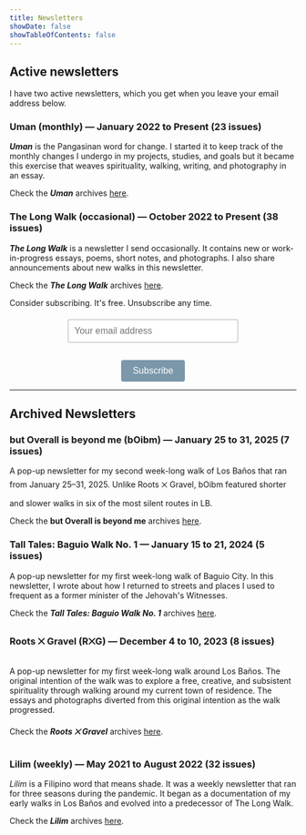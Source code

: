 ```yaml
---
title: Newsletters
showDate: false
showTableOfContents: false
---
```

## Active newsletters

I have two active newsletters, which you get when you leave your email address below.

### Uman (monthly) — January 2022 to Present (23 issues)

_**Uman**_ is the Pangasinan word for change. I started it to keep track of the monthly changes I undergo in my projects, studies, and goals but it became this exercise that weaves spirituality, walking, writing, and photography in an essay.

Check the _**Uman**_ archives [here](uman).

### The Long Walk (occasional) — October 2022 to Present (38 issues)

_**The Long Walk**_ is a newsletter I send occasionally. It contains new or work-in-progress essays, poems, short notes, and photographs. I also share announcements about new walks in this newsletter.

Check the _**The Long Walk**_ archives [here](tlw).

Consider subscribing. It's free. Unsubscribe any time.

<script src='https://www.google.com/recaptcha/api.js'></script>

<form action="https://sendy.lawak.ph/subscribe" method="POST" accept-charset="utf-8" style="text-align: center; margin-top: 20px;">
  <div style="margin-bottom: 10px;">
    <input 
      type="email" 
      name="email" 
      id="email" 
      placeholder="Your email address" 
      style="display: inline-block; font-size: 16px; width: 100%; max-width: 300px; padding: 10px; box-sizing: border-box; border: 2px solid #d3d3d3; border-radius: 4px;" 
    />
  </div>

  <div class="g-recaptcha" data-sitekey="6LcAiicqAAAAAKuD_c7xD53NGHkwVaHgL3p4Ak1C" style="display: inline-block; margin-bottom: 10px;"></div>

  <div style="display: none;">
    <label for="hp">HP</label><br />
    <input type="text" name="hp" id="hp" />
  </div>

  <div style="margin-top: 10px;">
    <input 
      type="hidden" 
      name="list" 
      value="zX1Mon0bSpW6R6Ujfy5KzA" 
    />
    <input 
      type="hidden" 
      name="subform" 
      value="yes" 
    />
    <input 
      type="submit" 
      name="submit" 
      id="submit" 
      value="Subscribe" 
      style="display: inline-block; font-size: 16px; padding: 10px 20px; width: auto; background-color: #7b97aa; color: white; border: none; border-radius: 4px; transition: transform 0.3s ease, background-color 0.3s ease;" 
      onmouseover="this.style.transform='scale(1.05)'" 
      onmouseout="this.style.transform='scale(1)'"
    />
  </div>
</form>

***

## Archived Newsletters

### but Overall is beyond me (bOibm) — January 25 to 31, 2025 (7 issues)

A pop-up newsletter for my second week-long walk of Los Baños that ran from January 25–31, 2025. Unlike Roots ྾ Gravel, bOibm featured shorter and slower walks in six of the most silent routes in LB.

Check the **but Overall is beyond me** archives [here](boibm).

### Tall Tales: Baguio Walk No. 1  — January 15 to 21, 2024 (5 issues)

A pop-up newsletter for my first week-long walk of Baguio City. In this newsletter, I wrote about how I returned to streets and places I used to frequent as a former minister of the Jehovah's Witnesses.

Check the _**Tall Tales: Baguio Walk No. 1**_ archives [here](tt1).

### Roots ྾ Gravel (R྾G) — December 4 to 10, 2023 (8 issues)

A pop-up newsletter for my first week-long walk around Los Baños. The original intention of the walk was to explore a free, creative, and subsistent spirituality through walking around my current town of residence. The essays and photographs diverted from this original intention as the walk progressed.

Check the _**Roots ྾ Gravel**_ archives [here](rxg1).

### Lilim (weekly) — May 2021 to August 2022 (32 issues)

*Lilim* is a Filipino word that means shade. It was a weekly newsletter that ran for three seasons during the pandemic. It began as a documentation of my early walks in Los Baños and evolved into a predecessor of The Long Walk.

Check the _**Lilim**_ archives [here](lilim).